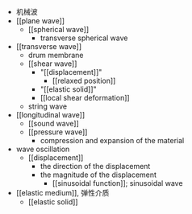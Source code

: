- 机械波
- [[plane wave]]
    - [[spherical wave]]
        - transverse spherical wave
- [[transverse wave]]
    - drum membrane
    - [[shear wave]]
        - "[[displacement]]"
            - [[relaxed position]]
        - "[[elastic solid]]"
        - [[local shear deformation]]
    - string wave
- [[longitudinal wave]]
    - [[sound wave]]
    - [[pressure wave]]
        - compression and expansion of the material
- wave oscillation
    - [[displacement]]
        - the direction of the displacement
        - the magnitude of the displacement
            - [[sinusoidal function]]; sinusoidal wave
- [[elastic medium]], 弹性介质
    - [[elastic solid]]
